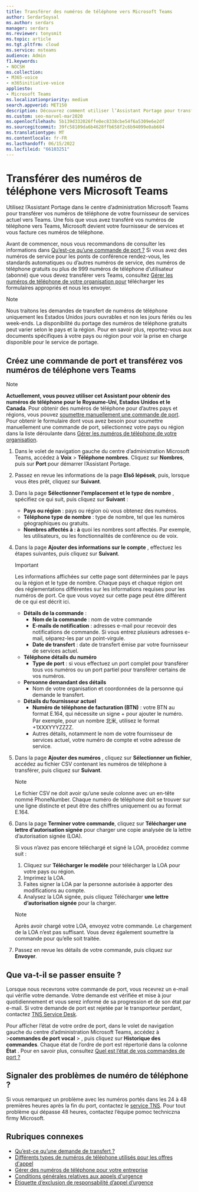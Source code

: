 ```yaml
---
title: Transférer des numéros de téléphone vers Microsoft Teams
author: SerdarSoysal
ms.author: serdars
manager: serdars
ms.reviewer: tonysmit
ms.topic: article
ms.tgt.pltfrm: cloud
ms.service: msteams
audience: Admin
f1.keywords:
- NOCSH
ms.collection:
- M365-voice
- m365initiative-voice
appliesto:
- Microsoft Teams
ms.localizationpriority: medium
search.appverid: MET150
description: Découvrez comment utiliser l’Assistant Portage pour transférer votre numéro de téléphone de votre fournisseur de services actuel vers Microsoft Teams.
ms.custom: seo-marvel-mar2020
ms.openlocfilehash: 5b139d332026ffe0ec8338cbe54f6a5309e6e2df
ms.sourcegitcommit: 39fc58109da6b4628ffb658f2c6b94099e0ab604
ms.translationtype: MT
ms.contentlocale: fr-FR
ms.lasthandoff: 06/15/2022
ms.locfileid: "66103251"
---
```

# <a name="transfer-phone-numbers-to-microsoft-teams"></a>Transférer des numéros de téléphone vers Microsoft Teams

Utilisez l’Assistant Portage dans le centre d’administration Microsoft Teams pour transférer vos numéros de téléphone de votre fournisseur de services actuel vers Teams. Une fois que vous avez transféré vos numéros de téléphone vers Teams, Microsoft devient votre fournisseur de services et vous facture ces numéros de téléphone.

Avant de commencer, nous vous recommandons de consulter les informations dans [Qu’est-ce qu’une commande de port ?](port-order-overview.md) Si vous avez des numéros de service pour les ponts de conférence rendez-vous, les standards automatiques ou d’autres numéros de service, des numéros de téléphone gratuits ou plus de 999 numéros de téléphone d’utilisateur (abonné) que vous devez transférer vers Teams, consultez [Gérer les numéros de téléphone de votre organisation pour](../manage-phone-numbers-for-your-organization/manage-phone-numbers-for-your-organization.md) télécharger les formulaires appropriés et nous les envoyer.

  > [!NOTE]
  > Nous traitons les demandes de transfert de numéros de téléphone uniquement les Estados Unidos jours ouvrables et non les jours fériés ou les week-ends.
  > La disponibilité du portage des numéros de téléphone gratuits peut varier selon le pays et la région. Pour en savoir plus, reportez-vous aux documents spécifiques à votre pays ou région pour voir la prise en charge disponible pour le service de portage.

## <a name="create-a-port-order-and-transfer-your-phone-numbers-to-teams"></a>Créez une commande de port et transférez vos numéros de téléphone vers Teams

> [!NOTE]
> **Actuellement, vous pouvez utiliser cet Assistant pour obtenir des numéros de téléphone pour le Royaume-Uni, Estados Unidos et le Canada**. Pour obtenir des numéros de téléphone pour d’autres pays et régions, vous pouvez [soumettre manuellement une commande de port](manually-submit-port-order.md). Pour obtenir le formulaire dont vous avez besoin pour soumettre manuellement une commande de port, sélectionnez votre pays ou région dans la liste déroulante dans [Gérer les numéros de téléphone de votre organisation](../manage-phone-numbers-for-your-organization/manage-phone-numbers-for-your-organization.md).

1. Dans le volet de navigation gauche du centre d’administration Microsoft Teams, accédez à **Voix** >  **Téléphone nombres**. Cliquez sur **Nombres**, puis sur **Port** pour démarrer l’Assistant Portage.
2. Passez en revue les informations de la page **Első lépések**, puis, lorsque vous êtes prêt, cliquez sur **Suivant**.
3. Dans la page **Sélectionner l’emplacement et le type de nombre** , spécifiez ce qui suit, puis cliquez sur **Suivant** :

    - **Pays ou région** : pays ou région où vous obtenez des numéros.
    - **Téléphone type de nombre** : type de nombre, tel que les numéros géographiques ou gratuits.
    - **Nombres affectés à : à** quoi les nombres sont affectés. Par exemple, les utilisateurs, ou les fonctionnalités de conférence ou de voix.

4. Dans la page **Ajouter des informations sur le compte** , effectuez les étapes suivantes, puis cliquez sur **Suivant**.

    > [!IMPORTANT]
    > Les informations affichées sur cette page sont déterminées par le pays ou la région et le type de nombre. Chaque pays et chaque région ont des réglementations différentes sur les informations requises pour les numéros de port. Ce que vous voyez sur cette page peut être différent de ce qui est décrit ici.

    - **Détails de la commande** : 
        - **Nom de la commande** : nom de votre commande
        - **E-mails de notification** : adresses e-mail pour recevoir des notifications de commande. Si vous entrez plusieurs adresses e-mail, séparez-les par un point-virgule.
        - **Date de transfert** : date de transfert émise par votre fournisseur de services actuel.
    - **Téléphone détails du numéro**
        - **Type de port** : si vous effectuez un port complet pour transférer tous vos numéros ou un port partiel pour transférer certains de vos numéros.
    - **Personne demandant des détails**  
        - Nom de votre organisation et coordonnées de la personne qui demande le transfert.
    - **Détails du fournisseur actuel**
        - **Numéro de téléphone de facturation (BTN)** : votre BTN au format E.164, qui nécessite un signe + pour ajouter le numéro. Par exemple, pour un nombre 北米, utilisez le format +1XXXYYYZZZZ.
        - Autres détails, notamment le nom de votre fournisseur de services actuel, votre numéro de compte et votre adresse de service.
            
5. Dans la page **Ajouter des numéros** , cliquez sur **Sélectionner un fichier**, accédez au fichier CSV contenant les numéros de téléphone à transférer, puis cliquez sur **Suivant**.  

    > [!NOTE]
    > Le fichier CSV ne doit avoir qu’une seule colonne avec un en-tête nommé PhoneNumber. Chaque numéro de téléphone doit se trouver sur une ligne distincte et peut être des chiffres uniquement ou au format E.164.

6. Dans la page **Terminer votre commande**, cliquez sur **Télécharger une lettre d’autorisation signée** pour charger une copie analysée de la lettre d’autorisation signée (LOA).

    Si vous n’avez pas encore téléchargé et signé la LOA, procédez comme suit :
    
    1. Cliquez sur **Télécharger le modèle** pour télécharger la LOA pour votre pays ou région. 
    2. Imprimez la LOA.
    3. Faites signer la LOA par la personne autorisée à apporter des modifications au compte.
    4. Analysez la LOA signée, puis cliquez Télécharger **une lettre d’autorisation signée** pour la charger.

    > [!NOTE]
    > Après avoir chargé votre LOA, envoyez votre commande. Le chargement de la LOA n’est pas suffisant. Vous devez également soumettre la commande pour qu’elle soit traitée.

7. Passez en revue les détails de votre commande, puis cliquez sur **Envoyer**.


## <a name="what-happens-next"></a>Que va-t-il se passer ensuite ?

Lorsque nous recevrons votre commande de port, vous recevrez un e-mail qui vérifie votre demande. Votre demande est vérifiée et mise à jour quotidiennement et vous serez informé de sa progression et de son état par e-mail. Si votre demande de port est rejetée par le transporteur perdant, contactez [TNS Service Desk](../manage-phone-numbers-for-your-organization/contact-tns-service-desk.md).

Pour afficher l’état de votre ordre de port, dans le volet de navigation gauche du centre d’administration Microsoft Teams, accédez à >**commandes de port** **vocal** > , puis cliquez sur **Historique des commandes**. Chaque état de l’ordre de port est répertorié dans la colonne **État** . Pour en savoir plus, consultez [Quel est l’état de vos commandes de port ?](port-order-status.md)


## <a name="reporting-telephone-number-issues"></a>Signaler des problèmes de numéro de téléphone ?
Si vous remarquez un problème avec les numéros portés dans les 24 à 48 premières heures après la fin du port, contactez le [service TNS](../manage-phone-numbers-for-your-organization/contact-tns-service-desk.md). Pour tout problème qui dépasse 48 heures, contactez l’équipe pomoc techniczna firmy Microsoft.

## <a name="related-topics"></a>Rubriques connexes

- [Qu’est-ce qu’une demande de transfert ?](port-order-overview.md)
- [Différents types de numéros de téléphone utilisés pour les offres d'appel](../different-kinds-of-phone-numbers-used-for-calling-plans.md)
- [Gérer des numéros de téléphone pour votre entreprise](../manage-phone-numbers-for-your-organization/manage-phone-numbers-for-your-organization.md)
- [Conditions générales relatives aux appels d'urgence](../emergency-calling-terms-and-conditions.md)
- [Étiquette d’exclusion de responsabilité d’appel d’urgence](https://github.com/MicrosoftDocs/OfficeDocs-SkypeForBusiness/blob/live/Teams/downloads/emergency-calling/emergency-calling-label-(en-us)-(v.1.0).zip?raw=true)
